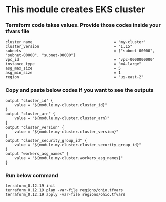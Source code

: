 # This module creates EKS cluster

### Terraform code takes values. Provide those codes inside your tfvars file
```
cluster_name                                    = "my-cluster"
cluster_version                                 = "1.15"
subnets                                         = ["subnet-00000", "subnet-00000", "subnet-00000"]
vpc_id                                          = "vpc-0000000000"
instance_type                                   = "m4.large"
asg_max_size                                    = 5
asg_min_size                                    = 1
region                                          = "us-east-2"
```

### Copy and paste below codes if you want to see the outputs

```
output "cluster_id" {
	value = "${module.my-cluster.cluster_id}"
}
output "cluster_arn" {
	value = "${module.my-cluster.cluster_arn}"
}
output "cluster_version" {
	value = "${module.my-cluster.cluster_version}"
}
output "cluster_security_group_id" {
	value = "${module.my-cluster.cluster_security_group_id}"
}
output "workers_asg_names" {
	value = "${module.my-cluster.workers_asg_names}"
}
```

### Run below command
``` 
terraform_0.12.19 init
terraform_0.12.19 plan -var-file regions/ohio.tfvars
terraform_0.12.19 apply -var-file regions/ohio.tfvars
```